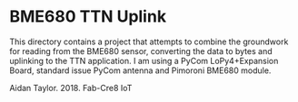 # BME680 TTN Uplink

This directory contains a project that attempts to combine the groundwork for reading from the BME680 sensor, converting the data to bytes and uplinking to the TTN application. I am using a PyCom LoPy4+Expansion Board, standard issue PyCom antenna and Pimoroni BME680 module.

Aidan Taylor. 2018. 
Fab-Cre8 IoT
